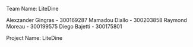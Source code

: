 Team Name: LiteDine

Alexzander Gingras - 300169287
Mamadou Diallo - 300203858
Raymond Moreau - 300199575
Diego Bajetti - 300175801

Project Name: LiteDine